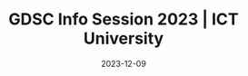 ---
id: gdscinfosession-2023
title: "GDSC Info Session 2023 | ICT University"
community: "GDSC ICTU"
icon: "medium"
cover: "/content/presentations/gdsc-infosessionxx.png"
date: "2023-12-09"
#url: "https://raw.githubusercontent.com/baimamboukar/portfolio/main/public/content/cover/nuxt-content-with-remote-markdown.png"
head:
  meta:
    - name: robots
      content: "index, follow"
    - name: author
      content: Baimam Boukar Jean Jacques
    - property: "og:type"
      content: article
    - name: "twitter:card"
      content: summary_large_image
---